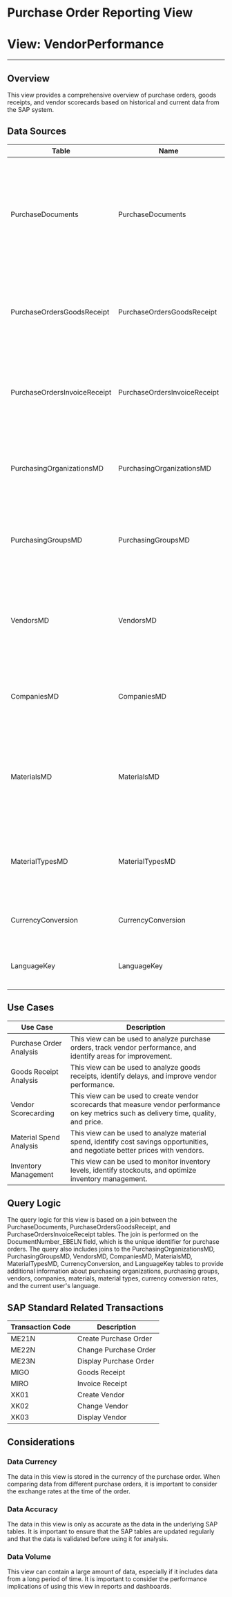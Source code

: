 # Purchase Order Reporting View
# View: VendorPerformance
---
## Overview
This view provides a comprehensive overview of purchase orders, goods receipts, and vendor scorecards based on historical and current data from the SAP system.
## Data Sources
| Table | Name | Description |
|---|---|---|
| PurchaseDocuments | PurchaseDocuments | This table contains header-level information about purchase orders, such as order number, vendor, material, quantity, and value. |
| PurchaseOrdersGoodsReceipt | PurchaseOrdersGoodsReceipt | This table contains information about goods receipts, such as goods receipt date, quantity, and value. |
| PurchaseOrdersInvoiceReceipt | PurchaseOrdersInvoiceReceipt | This table contains information about invoice receipts, such as invoice date, quantity, and value. |
| PurchasingOrganizationsMD | PurchasingOrganizationsMD | This table contains master data about purchasing organizations, such as name and address. |
| PurchasingGroupsMD | PurchasingGroupsMD | This table contains master data about purchasing groups, such as name and description. |
| VendorsMD | VendorsMD | This table contains master data about vendors, such as name, address, and contact information. |
| CompaniesMD | CompaniesMD | This table contains master data about companies, such as name and address. |
| MaterialsMD | MaterialsMD | This table contains master data about materials, such as material number, description, and material type. |
| MaterialTypesMD | MaterialTypesMD | This table contains master data about material types, such as description. |
| CurrencyConversion | CurrencyConversion | This table contains currency conversion rates. |
| LanguageKey | LanguageKey | This table contains the language key for the current user. |

## Use Cases
| Use Case | Description |
|---|---|
| Purchase Order Analysis | This view can be used to analyze purchase orders, track vendor performance, and identify areas for improvement. |
| Goods Receipt Analysis | This view can be used to analyze goods receipts, identify delays, and improve vendor performance. |
| Vendor Scorecarding | This view can be used to create vendor scorecards that measure vendor performance on key metrics such as delivery time, quality, and price. |
| Material Spend Analysis | This view can be used to analyze material spend, identify cost savings opportunities, and negotiate better prices with vendors. |
| Inventory Management | This view can be used to monitor inventory levels, identify stockouts, and optimize inventory management. |

## Query Logic
The query logic for this view is based on a join between the PurchaseDocuments, PurchaseOrdersGoodsReceipt, and PurchaseOrdersInvoiceReceipt tables. The join is performed on the DocumentNumber_EBELN field, which is the unique identifier for purchase orders. The query also includes joins to the PurchasingOrganizationsMD, PurchasingGroupsMD, VendorsMD, CompaniesMD, MaterialsMD, MaterialTypesMD, CurrencyConversion, and LanguageKey tables to provide additional information about purchasing organizations, purchasing groups, vendors, companies, materials, material types, currency conversion rates, and the current user's language.


## SAP Standard Related Transactions
| Transaction Code | Description |
|---|---|
| ME21N | Create Purchase Order |
| ME22N | Change Purchase Order |
| ME23N | Display Purchase Order |
| MIGO | Goods Receipt |
| MIRO | Invoice Receipt |
| XK01 | Create Vendor |
| XK02 | Change Vendor |
| XK03 | Display Vendor |

## Considerations
### Data Currency
The data in this view is stored in the currency of the purchase order. When comparing data from different purchase orders, it is important to consider the exchange rates at the time of the order.
### Data Accuracy
The data in this view is only as accurate as the data in the underlying SAP tables. It is important to ensure that the SAP tables are updated regularly and that the data is validated before using it for analysis.
### Data Volume
This view can contain a large amount of data, especially if it includes data from a long period of time. It is important to consider the performance implications of using this view in reports and dashboards.
